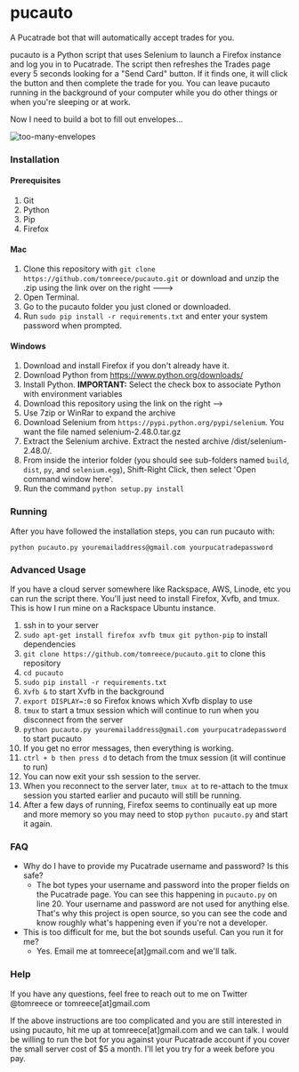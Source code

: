 # pucauto

A Pucatrade bot that will automatically accept trades for you.

pucauto is a Python script that uses Selenium to launch a Firefox instance and log you in to Pucatrade. The
script then refreshes the Trades page every 5 seconds looking for a "Send Card" button. If it finds one, it
will click the button and then complete the trade for you. You can leave pucauto running in the background of
your computer while you do other things or when you're sleeping or at work.

Now I need to build a bot to fill out envelopes...

![too-many-envelopes](http://i.imgur.com/S9ZHiO3.jpg)

### Installation

#### Prerequisites

1. Git
1. Python
1. Pip
1. Firefox

#### Mac

1. Clone this repository with `git clone https://github.com/tomreece/pucauto.git` or download and unzip the .zip using the link over on the right --->
1. Open Terminal.
1. Go to the pucauto folder you just cloned or downloaded.
1. Run `sudo pip install -r requirements.txt` and enter your system password when prompted.

#### Windows

1. Download and install Firefox if you don't already have it.
1. Download Python from https://www.python.org/downloads/
1. Install Python. **IMPORTANT:** Select the check box to associate Python with environment variables
1. Download this repository using the link on the right -->
1. Use 7zip or WinRar to expand the archive
1. Download Selenium from `https://pypi.python.org/pypi/selenium`. You want the file named selenium-2.48.0.tar.gz
1. Extract the Selenium archive. Extract the nested archive /dist/selenium-2.48.0/.
1. From inside the interior folder (you should see sub-folders named `build`, `dist`, `py`, and `selenium.egg`), Shift-Right Click, then select 'Open command window here'.
1. Run the command `python setup.py install`

### Running

After you have followed the installation steps, you can run pucauto with:

`python pucauto.py youremailaddress@gmail.com yourpucatradepassword`

### Advanced Usage

If you have a cloud server somewhere like Rackspace, AWS, Linode, etc you can run the script there. You'll just need to install Firefox, Xvfb, and tmux. This is how I run mine on a Rackspace Ubuntu instance.

1. ssh in to your server
1. `sudo apt-get install firefox xvfb tmux git python-pip` to install dependencies
1. `git clone https://github.com/tomreece/pucauto.git` to clone this repository
1. `cd pucauto`
1. `sudo pip install -r requirements.txt`
1. `Xvfb &` to start Xvfb in the background
1. `export DISPLAY=:0` so Firefox knows which Xvfb display to use
1. `tmux` to start a tmux session which will continue to run when you disconnect from the server
1. `python pucauto.py youremailaddress@gmail.com yourpucatradepassword` to start pucauto
1. If you get no error messages, then everything is working.
1. `ctrl + b then press d` to detach from the tmux session (it will continue to run)
1. You can now exit your ssh session to the server.
1. When you reconnect to the server later, `tmux at` to re-attach to the tmux session you started earlier and pucauto will still be running.
1. After a few days of running, Firefox seems to continually eat up more and more memory so you may need to stop `python pucauto.py` and start it again.

### FAQ

* Why do I have to provide my Pucatrade username and password? Is this safe?
    * The bot types your username and password into the proper fields on the Pucatrade page. You can see this happening in `pucauto.py` on line 20. Your username and password are not used for anything else. That's why this project is open source, so you can see the code and know roughly what's happening even if you're not a developer.
* This is too difficult for me, but the bot sounds useful. Can you run it for me?
    * Yes. Email me at tomreece[at]gmail.com and we'll talk.

### Help

If you have any questions, feel free to reach out to me on Twitter @tomreece or tomreece[at]gmail.com

If the above instructions are too complicated and you are still interested in using pucauto, hit me up at tomreece[at]gmail.com and we can talk. I would be willing to run the bot for you against your Pucatrade account if you cover the small server cost of $5 a month. I'll let you try for a week before you pay.
